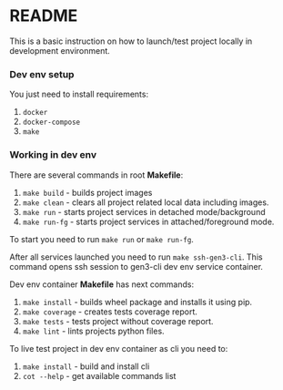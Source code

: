 # README

This is a basic instruction on how to launch/test project locally in development environment.

### Dev env setup
You just need to install requirements:
1. ```docker```
1. ```docker-compose```
1. ```make```

### Working in dev env
There are several commands in root **Makefile**:
1. ```make build``` - builds project images
1. ```make clean``` - clears all project related local data including images.
1. ```make run``` - starts project services in detached mode/background
1. ```make run-fg``` - starts project services in attached/foreground mode.

To start you need to run ```make run``` or ```make run-fg```.

After all services launched you need to run ```make ssh-gen3-cli```. This command opens ssh session to gen3-cli dev env service container.

Dev env container **Makefile** has next commands:
1. ```make install``` - builds wheel package and installs it using pip.
1. ```make coverage``` - creates tests coverage report.
1. ```make tests``` - tests project without coverage report.
1. ```make lint``` - lints projects python files.

To live test project in dev env container as cli you need to:
1. ```make install``` - build and install cli
2. ```cot --help``` - get available commands list

